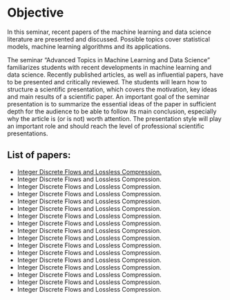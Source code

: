 # Objective

In this seminar, recent papers of the machine learning and data science literature are presented and discussed. Possible topics cover statistical models, machine learning algorithms and its applications.

The seminar “Advanced Topics in Machine Learning and Data Science” familiarizes students with recent developments in machine learning and data science. Recently published articles, as well as influential papers, have to be presented and critically reviewed. The students will learn how to structure a scientific presentation, which covers the motivation, key ideas and main results of a scientific paper. An important goal of the seminar presentation is to summarize the essential ideas of the paper in sufficient depth for the audience to be able to follow its main conclusion, especially why the article is (or is not) worth attention. The presentation style will play an important role and should reach the level of professional scientific presentations.

## List of papers:

*   [Integer Discrete Flows and Lossless Compression.](https://papers.nips.cc/paper/9383-integer-discrete-flows-and-lossless-compression.pdf)
*   Integer Discrete Flows and Lossless Compression.
*   Integer Discrete Flows and Lossless Compression.
*   Integer Discrete Flows and Lossless Compression.
*   Integer Discrete Flows and Lossless Compression.
*   Integer Discrete Flows and Lossless Compression.
*   Integer Discrete Flows and Lossless Compression.
*   Integer Discrete Flows and Lossless Compression.
*   Integer Discrete Flows and Lossless Compression.
*   Integer Discrete Flows and Lossless Compression.
*   Integer Discrete Flows and Lossless Compression.
*   Integer Discrete Flows and Lossless Compression.
*   Integer Discrete Flows and Lossless Compression.
*   Integer Discrete Flows and Lossless Compression.
*   Integer Discrete Flows and Lossless Compression.
*   Integer Discrete Flows and Lossless Compression.
*   Integer Discrete Flows and Lossless Compression.



